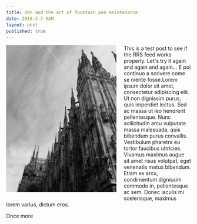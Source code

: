 ```yaml
---
title: Zen and the art of fountain pen maintenance
date: 2018-2-7 6AM
layout: post
published: true
---
```


<img style="float: left; padding: 0 20px 20px 0" src="/images/duomo.jpg" width="300">
This is a test post to see if the RRS feed works properly. Let's try it again and again and again... E poi continuo a scrivere come se niente fosse.Lorem ipsum dolor sit amet, consectetur adipiscing elit. Ut non dignissim purus, quis imperdiet lectus. Sed ac massa ut leo hendrerit pellentesque. Nunc sollicitudin arcu vulputate massa malesuada, quis bibendum purus convallis. Vestibulum pharetra eu tortor faucibus ultricies. Vivamus maximus augue sit amet risus volutpat, eget venenatis metus bibendum. Etiam ex arcu, condimentum dignissim commodo in, pellentesque ac sem. Donec iaculis mi scelerisque, maximus lorem varius, dictum eros.



Once more

